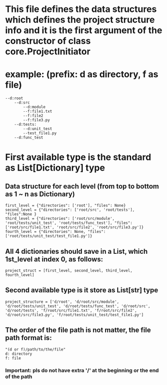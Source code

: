 # This file defines the data structures which defines the project structure info and it is the first argument of the constructor of class core.ProjectInitiator
# example: (prefix: d as directory, f as file)
    --d:root
        --d:src
            --d:module
            --f:file1.txt
            --f:file2
            --f:file3.py
        --d:tests:
            --d:unit_test
            --test_file1.py
        --d:func_test

# First available type is the standard as List[Dictionary] type
## Data structure for each level (from top to bottom as 1 ~ n as Dictionary)
    first_level = {"directories": ['root'], "files": None}
    second_level = {"directories": ['root/src', 'root/tests'], "files":None }
    third_level = {"directories": ['root/src/module', 'root/tests/unit_test', 'root/tests/func_test'], "files": ['root/src/file1.txt', 'root/src/file2', 'root/src/file3.py']}
    fourth_level = {"directories": None, "files": ['root/tests/unit_test/test_file1.py']}
## All 4 dictionaries should save in a List, which 1st_level at index 0, as follows:
    project_struct = [first_level, second_level, third_level, fourth_level]


## Second available type is it store as List[str] type
    project_structure = ['d/root', 'd/root/src/module', 'd/root/tests/unit_test', 'd/root/tests/func_test', 'd/root/src', 'd/root/tests', 'f/root/src/file1.txt', 'f/root/src/file2', 'd/root/src/file3.py', 'f/root/tests/unit_test/test_file1.py']
## The order of the file path is not matter, the file path format is:
    "(d or f)/path/to/the/file"
    d: directory
    f: file
### Important: pls do not have extra '/' at the beginning or the end of the path